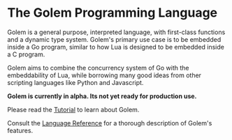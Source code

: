 # The Golem Programming Language

Golem is a general purpose, interpreted language, with first-class 
functions and a dynamic type system.  Golem's primary use case is to be
embedded inside a Go program, similar to how Lua is designed to be 
embedded inside a C program.

Golem aims to combine the concurrency system of Go with the embeddability 
of Lua, while borrowing many good ideas from other scripting languages like
Python and Javascript.

**Golem is currently in alpha.  Its not yet ready for production use.**  

Please read the [Tutorial](Tutorial) 
to learn about Golem.

Consult the [Language Reference](Language-Reference) 
for a thorough description of Golem's features.


